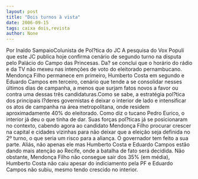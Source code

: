 ```yaml
---
layout: post
title: "Dois turnos à vista"
date: 2006-09-15
tags: caixa dois,revista
author: None
---
```

Por Inaldo SampaioColunista de Pol?tica do JC
A pesquisa do Vox Populi que este JC publica hoje confirma cenário de segundo turno na disputa pelo Palácio do Campo das Princesas. Da? se conclui que o horário do rádio e da TV não mexeu nas intenções de voto do eleitorado pernambucano. Mendonça Filho permanece em primeiro, Humberto Costa em segundo e Eduardo Campos em terceiro, cenário que tende a se consolidar nesses últimos dias de campanha, a menos que surjam fatos novos a favor ou contra uma dessas três candidaturas.Como se sabe, a estratégia pol?tica dos principais l?deres governistas é deixar o interior de lado e intensificar os atos de campanha na área metropolitana, onde residem aproximadamente 40% do eleitorado. Como diz o tucano Pedro Eurico, o interior já deu o que tinha de dar. Suas forças pol?ticas já se posicionaram no contexto, cabendo agora ao candidato Mendonça Filho procurar crescer na capital e cidades vizinhas para não deixar que a eleição seja definida no 2º turno, o que seria um risco para a aliança. O governador tem feito a sua parte. Aliás, não apenas ele mas Humberto Costa e Eduardo Campos estão dando mais atenção ao Recife, onde a batalha de fato será decidida. Não obstante, Mendonça Filho não consegue sair dos 35% (em média), Humberto Costa não caiu apesar do indiciamento pela PF e Eduardo Campos não subiu, mesmo tendo crescido no interior.  
